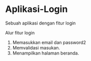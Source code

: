 # Aplikasi-Login
Sebuah aplikasi dengan fitur login

Alur fitur login
1. Memasukkan email dan password2
2. Memvalidasi masukan.
3. Menampilkan halaman beranda.
